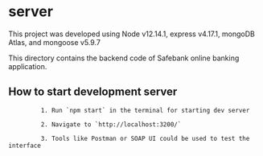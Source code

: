 # server

This project was developed using Node v12.14.1, express v4.17.1, mongoDB Atlas, and mongoose v5.9.7

This directory contains the backend code of Safebank online banking application.


## How to start development server

             1. Run `npm start` in the terminal for starting dev server
             
             2. Navigate to `http://localhost:3200/`

             3. Tools like Postman or SOAP UI could be used to test the interface  


